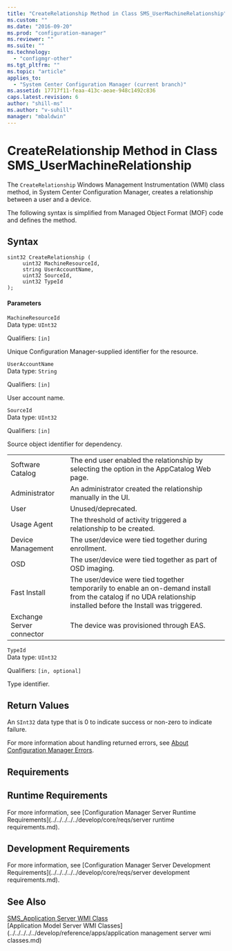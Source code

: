```yaml
---
title: "CreateRelationship Method in Class SMS_UserMachineRelationship"
ms.custom: ""
ms.date: "2016-09-20"
ms.prod: "configuration-manager"
ms.reviewer: ""
ms.suite: ""
ms.technology: 
  - "configmgr-other"
ms.tgt_pltfrm: ""
ms.topic: "article"
applies_to: 
  - "System Center Configuration Manager (current branch)"
ms.assetid: 17717f11-feaa-413c-aeae-948c1492c836
caps.latest.revision: 6
author: "shill-ms"
ms.author: "v-suhill"
manager: "mbaldwin"
---
```

# CreateRelationship Method in Class SMS_UserMachineRelationship
The `CreateRelationship` Windows Management Instrumentation (WMI) class method, in System Center Configuration Manager, creates a relationship between a user and a device.  
  
 The following syntax is simplified from Managed Object Format (MOF) code and defines the method.  
  
## Syntax  
  
```  
sint32 CreateRelationship (  
     uint32 MachineResourceId,  
     string UserAccountName,  
     uint32 SourceId,  
     uint32 TypeId  
);  
```  
  
#### Parameters  
 `MachineResourceId`  
 Data type: `UInt32`  
  
 Qualifiers: `[in]`  
  
 Unique Configuration Manager-supplied identifier for the resource.  
  
 `UserAccountName`  
 Data type: `String`  
  
 Qualifiers: `[in]`  
  
 User account name.  
  
 `SourceId`  
 Data type: `UInt32`  
  
 Qualifiers: `[in]`  
  
 Source object identifier for dependency.  
  
|||  
|-|-|  
|Software Catalog|The end user enabled the relationship by selecting the option in the AppCatalog Web page.|  
|Administrator|An administrator created the relationship manually in the UI.|  
|User|Unused/deprecated.|  
|Usage Agent|The threshold of activity triggered a relationship to be created.|  
|Device Management|The user/device were tied together during enrollment.|  
|OSD|The user/device were tied together as part of OSD imaging.|  
|Fast Install|The user/device were tied together temporarily to enable an on-demand install from the catalog if no UDA relationship installed before the Install was triggered.|  
|Exchange Server connector|The device was provisioned through EAS.|  
  
 `TypeId`  
 Data type: `UInt32`  
  
 Qualifiers: `[in, optional]`  
  
 Type identifier.  
  
## Return Values  
 An  `SInt32` data type that is 0 to indicate success or non-zero to indicate failure.  
  
 For more information about handling returned errors, see [About Configuration Manager Errors](../../../../../develop/core/understand/about-configuration-manager-errors.md).  
  
## Requirements  
  
## Runtime Requirements  
 For more information, see [Configuration Manager Server Runtime Requirements](../../../../../develop/core/reqs/server runtime requirements.md).  
  
## Development Requirements  
 For more information, see [Configuration Manager Server Development Requirements](../../../../../develop/core/reqs/server development requirements.md).  
  
## See Also  
 [SMS_Application Server WMI Class](../../../../../develop/reference/apps/sms_application-server-wmi-class.md)   
 [Application Model Server WMI Classes](../../../../../develop/reference/apps/application management server wmi classes.md)